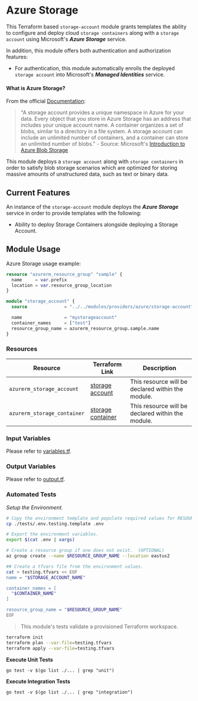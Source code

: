 # Azure Storage

This Terraform based `storage-account` module grants templates the ability to configure and deploy cloud `storage containers` along with a `storage account` using Microsoft's _**Azure Storage**_ service.

In addition, this module offers both authentication and authorization features:

- For authentication, this module automatically enrolls the deployed `storage account` into Microsoft's _**Managed Identities**_ service.


#### What is Azure Storage?

From the official [Documentation](https://docs.microsoft.com/en-us/azure/storage/common/storage-introduction):

> "A storage account provides a unique namespace in Azure for your data. Every object that you store in Azure Storage has an address that includes your unique account name. A container organizes a set of blobs, similar to a directory in a file system. A storage account can include an unlimited number of containers, and a container can store an unlimited number of blobs." - Source: Microsoft's [Introduction to Azure Blob Storage](https://docs.microsoft.com/en-us/azure/storage/blobs/storage-blobs-introduction)

This module deploys a `storage account` along with `storage containers` in order to satisfy blob storage scenarios which are optimized for storing massive amounts of unstructured data, such as text or binary data.

## Current Features

An instance of the `storage-account` module deploys the _**Azure Storage**_ service in order to provide templates with the following:

- Ability to deploy Storage Containers alongside deploying a Storage Account.


## Module Usage

Azure Storage usage example:

```terraform
resource "azurerm_resource_group" "sample" {
  name     = var.prefix
  location = var.resource_group_location
}

module "storage_account" {
  source              = "../../modules/providers/azure/storage-account"

  name                = "mystorageaccount"
  container_names     = ["test"]
  resource_group_name = azurerm_resource_group.sample.name
}
```

### Resources

| Resource | Terraform Link | Description |
|---|---|---|
| `azurerm_storage_account` | [storage account](https://www.terraform.io/docs/providers/azurerm/r/storage_account.html) | This resource will be declared within the module. |
| `azurerm_storage_container` | [storage container](https://www.terraform.io/docs/providers/azurerm/r/storage_container.html) | This resource will be declared within the module. |


### Input Variables

Please refer to [variables.tf](./variables.tf).

### Output Variables

Please refer to [output.tf](./output.tf).

### Automated Tests


_Setup the Environment._
```bash
# Copy the environment template and populate required values for RESOURCE_GROUP_NAME STORAGE_ACCOUNT_NAME and CONTAINER_NAME in .env
cp ./tests/.env.testing.template .env

# Export the environment variables.
export $(cat .env | xargs)

# Create a resource group if one does not exist.  (OPTIONAL)
az group create --name $RESOURCE_GROUP_NAME --location eastus2

## Create a tfvars file from the environment values.
cat > testing.tfvars << EOF
name = "$STORAGE_ACCOUNT_NAME"

container_names = [
  "$CONTAINER_NAME"
]

resource_group_name = "$RESOURCE_GROUP_NAME"
EOF
```

>This module's tests validate a provisioned Terraform workspace.

```bash
terraform init
terraform plan --var-file=testing.tfvars
terraform apply --var-file=testing.tfvars
```

__Execute Unit Tests__

`go test -v $(go list ./... | grep "unit")`

__Execute Integration Tests__

`go test -v $(go list ./... | grep "integration")`

